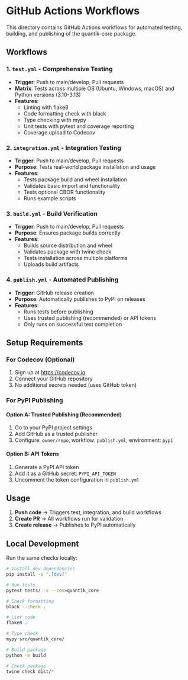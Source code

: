 # GitHub Actions Workflows

This directory contains GitHub Actions workflows for automated testing, building, and publishing of the quantik-core package.

## Workflows

### 1. `test.yml` - Comprehensive Testing
- **Trigger**: Push to main/develop, Pull requests
- **Matrix**: Tests across multiple OS (Ubuntu, Windows, macOS) and Python versions (3.10-3.13)
- **Features**:
  - Linting with flake8
  - Code formatting check with black
  - Type checking with mypy
  - Unit tests with pytest and coverage reporting
  - Coverage upload to Codecov

### 2. `integration.yml` - Integration Testing
- **Trigger**: Push to main/develop, Pull requests
- **Purpose**: Tests real-world package installation and usage
- **Features**:
  - Tests package build and wheel installation
  - Validates basic import and functionality
  - Tests optional CBOR functionality
  - Runs example scripts

### 3. `build.yml` - Build Verification
- **Trigger**: Push to main/develop, Pull requests
- **Purpose**: Ensures package builds correctly
- **Features**:
  - Builds source distribution and wheel
  - Validates package with twine check
  - Tests installation across multiple platforms
  - Uploads build artifacts

### 4. `publish.yml` - Automated Publishing
- **Trigger**: GitHub release creation
- **Purpose**: Automatically publishes to PyPI on releases
- **Features**:
  - Runs tests before publishing
  - Uses trusted publishing (recommended) or API tokens
  - Only runs on successful test completion

## Setup Requirements

### For Codecov (Optional)
1. Sign up at https://codecov.io
2. Connect your GitHub repository
3. No additional secrets needed (uses GitHub token)

### For PyPI Publishing

#### Option A: Trusted Publishing (Recommended)
1. Go to your PyPI project settings
2. Add GitHub as a trusted publisher
3. Configure: `owner/repo`, workflow: `publish.yml`, environment: `pypi`

#### Option B: API Tokens
1. Generate a PyPI API token
2. Add it as a GitHub secret: `PYPI_API_TOKEN`
3. Uncomment the token configuration in `publish.yml`

## Usage

1. **Push code** → Triggers test, integration, and build workflows
2. **Create PR** → All workflows run for validation
3. **Create release** → Publishes to PyPI automatically

## Local Development

Run the same checks locally:

```bash
# Install dev dependencies
pip install -e ".[dev]"

# Run tests
pytest tests/ -v --cov=quantik_core

# Check formatting
black --check .

# Lint code
flake8 .

# Type check
mypy src/quantik_core/

# Build package
python -m build

# Check package
twine check dist/*
```
